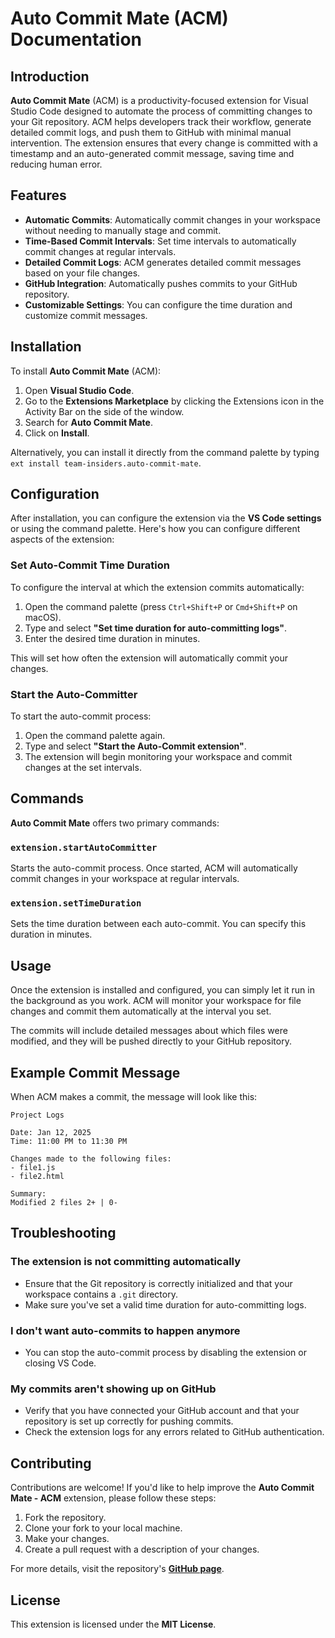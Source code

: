 # Auto Commit Mate (ACM) Documentation

## Introduction

**Auto Commit Mate** (ACM) is a productivity-focused extension for Visual Studio Code designed to automate the process of committing changes to your Git repository. ACM helps developers track their workflow, generate detailed commit logs, and push them to GitHub with minimal manual intervention. The extension ensures that every change is committed with a timestamp and an auto-generated commit message, saving time and reducing human error.

## Features

- **Automatic Commits**: Automatically commit changes in your workspace without needing to manually stage and commit.
- **Time-Based Commit Intervals**: Set time intervals to automatically commit changes at regular intervals.
- **Detailed Commit Logs**: ACM generates detailed commit messages based on your file changes.
- **GitHub Integration**: Automatically pushes commits to your GitHub repository.
- **Customizable Settings**: You can configure the time duration and customize commit messages.

## Installation

To install **Auto Commit Mate** (ACM):

1. Open **Visual Studio Code**.
2. Go to the **Extensions Marketplace** by clicking the Extensions icon in the Activity Bar on the side of the window.
3. Search for **Auto Commit Mate**.
4. Click on **Install**.

Alternatively, you can install it directly from the command palette by typing `ext install team-insiders.auto-commit-mate`.

## Configuration

After installation, you can configure the extension via the **VS Code settings** or using the command palette. Here's how you can configure different aspects of the extension:

### Set Auto-Commit Time Duration

To configure the interval at which the extension commits automatically:

1. Open the command palette (press `Ctrl+Shift+P` or `Cmd+Shift+P` on macOS).
2. Type and select **"Set time duration for auto-committing logs"**.
3. Enter the desired time duration in minutes.

This will set how often the extension will automatically commit your changes.

### Start the Auto-Committer

To start the auto-commit process:

1. Open the command palette again.
2. Type and select **"Start the Auto-Commit extension"**.
3. The extension will begin monitoring your workspace and commit changes at the set intervals.

## Commands

**Auto Commit Mate** offers two primary commands:

### `extension.startAutoCommitter`

Starts the auto-commit process. Once started, ACM will automatically commit changes in your workspace at regular intervals.

### `extension.setTimeDuration`

Sets the time duration between each auto-commit. You can specify this duration in minutes.

## Usage

Once the extension is installed and configured, you can simply let it run in the background as you work. ACM will monitor your workspace for file changes and commit them automatically at the interval you set.

The commits will include detailed messages about which files were modified, and they will be pushed directly to your GitHub repository.

## Example Commit Message

When ACM makes a commit, the message will look like this:

```
Project Logs

Date: Jan 12, 2025
Time: 11:00 PM to 11:30 PM

Changes made to the following files:
- file1.js
- file2.html

Summary:
Modified 2 files 2+ | 0-
```

## Troubleshooting

### The extension is not committing automatically

- Ensure that the Git repository is correctly initialized and that your workspace contains a `.git` directory.
- Make sure you've set a valid time duration for auto-committing logs.

### I don't want auto-commits to happen anymore

- You can stop the auto-commit process by disabling the extension or closing VS Code.

### My commits aren't showing up on GitHub

- Verify that you have connected your GitHub account and that your repository is set up correctly for pushing commits.
- Check the extension logs for any errors related to GitHub authentication.

## Contributing

Contributions are welcome! If you'd like to help improve the **Auto Commit Mate - ACM** extension, please follow these steps:

1. Fork the repository.
2. Clone your fork to your local machine.
3. Make your changes.
4. Create a pull request with a description of your changes.

For more details, visit the repository's **[GitHub page](https://github.com/Rahulnisanth/AutoCommitMate-ACM)**.

## License

This extension is licensed under the **MIT License**.
